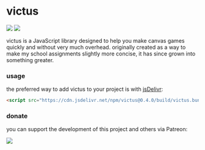 # victus

<a href="https://www.npmjs.com/package/victus"><img src="https://img.shields.io/npm/v/victus" /></a>
<a href="https://bundlephobia.com/result?p=victus"><img src="https://img.shields.io/bundlephobia/minzip/victus" /></a>

victus is a JavaScript library designed to help you make canvas games quickly and without very much overhead. originally created as a way to make my school assignments slightly more concise, it has since grown into something greater.

### usage
the preferred way to add victus to your project is with [jsDelivr](https://www.jsdelivr.com):

```html
<script src="https://cdn.jsdelivr.net/npm/victus@0.4.0/build/victus.bundle.min.js"></script>
```

### donate
you can support the development of this project and others via Patreon:

<a href="https://patreon.com/sporeball"><img src="https://img.shields.io/endpoint.svg?url=https%3A%2F%2Fshieldsio-patreon.herokuapp.com%2Fsporeball%2Fpledgesssss&style=for-the-badge" /></a>
